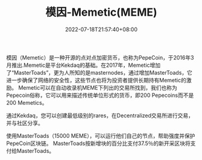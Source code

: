 ﻿---
weight: 
title: "模因-Memetic(MEME)"
description: "模因（Memetic）是一种开源的点对点加密货币，也称为PepeCoin，于2016年3月推出.Memetic是平台Kekdaq的基础"
date: 2022-07-18T21:57:40+08:00
lastmod: 2022-07-18T16:45:40+08:00
draft: false
authors: ["seven"]
featuredImage: "moyin-memeticmeme.webp"
link: "https://www.memetic.ai/"
tags: ["数字代币","模因-Memetic(MEME)"]
categories: ["navigation"]
navigation: ["数字代币"]
lightgallery: true
toc: true
pinned: false
recommend: false
recommend1: false
---
模因（Memetic）是一种开源的点对点加密货币，也称为PepeCoin，于2016年3月推出.Memetic是平台Kekdaq的基础。在2017年，Memetic增加了“MasterToads”，更为人所知的是masternodes，通过增加MasterToads，它进一步确保了网络的安全性，这些节点也将为投资者提供长期持有Memetic的激励。 Memetic可以在自动收录机MEME下列出的交易所找到，我们也称为Pepecoin俗称，它可以用来描述传统单位形式的货币，即200 Pepecoins而不是200 Memetics。

通过Kekdaq，您可以创建最低级别的rares，在Decentralized交易所进行交易，并与社区分享。

使用MasterToads（15000 MEME），可以运行他们自己的节点，帮助强度并保护PepeCoin区块链。 MasterToads按新增块的百分比支付37.5％的新开采区块将支付给MasterToads。